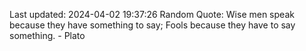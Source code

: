 Last updated: 2024-04-02 19:37:26
Random Quote: Wise men speak because they have something to say; Fools because they have to say something. - Plato